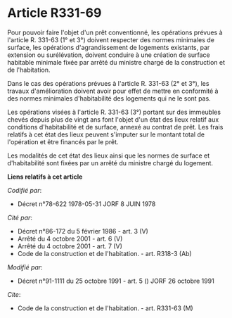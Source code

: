 # Article R331-69

Pour pouvoir faire l'objet d'un prêt conventionné, les opérations prévues à l'article R. 331-63 (1° et 3°) doivent respecter
des normes minimales de surface, les opérations d'agrandissement de logements existants, par extension ou surélévation,
doivent conduire à une création de surface habitable minimale fixée par arrêté du ministre chargé de la construction et de
l'habitation.

Dans le cas des opérations prévues à l'article R. 331-63 (2° et 3°), les travaux d'amélioration doivent avoir pour effet de
mettre en conformité à des normes minimales d'habitabilité des logements qui ne le sont pas.

Les opérations visées à l'article R. 331-63 (3°) portant sur des immeubles chevés depuis plus de vingt ans font l'objet d'un
état des lieux relatif aux conditions d'habitabilité et de surface, annexé au contrat de prêt. Les frais relatifs à cet état
des lieux peuvent s'imputer sur le montant total de l'opération et être financés par le prêt.

Les modalités de cet état des lieux ainsi que les normes de surface et d'habitabilité sont fixées par un arrêté du ministre
chargé du logement.

**Liens relatifs à cet article**

_Codifié par_:

  - Décret n°78-622 1978-05-31 JORF 8 JUIN 1978

_Cité par_:

  - Décret n°86-172 du 5 février 1986 - art. 3 (V)
  - Arrêté du 4 octobre 2001 - art. 6 (V)
  - Arrêté du 4 octobre 2001 - art. 7 (V)
  - Code de la construction et de l'habitation. - art. R318-3 (Ab)

_Modifié par_:

  - Décret n°91-1111 du 25 octobre 1991 - art. 5 () JORF 26 octobre 1991

_Cite_:

  - Code de la construction et de l'habitation. - art. R331-63 (M)
